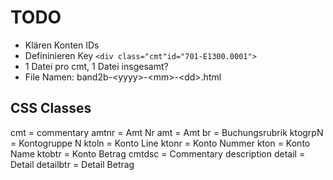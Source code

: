 # TODO

* Klären Konten IDs
* Defininieren Key `<div class="cmt"id="701-E1300.0001">`
* 1 Datei pro cmt, 1 Datei insgesamt?
* File Namen: band2b-&lt;yyyy&gt;-&lt;mm&gt;-&lt;dd&gt;.html

## CSS Classes

   cmt = commentary
   amtnr = Amt Nr
   amt = Amt
   br = Buchungsrubrik
   ktogrpN = Kontogruppe N
   ktoln = Konto Line
   ktonr = Konto Nummer
   kton = Konto Name
   ktobtr = Konto Betrag
   cmtdsc = Commentary description
   detail = Detail
   detailbtr = Detail Betrag
